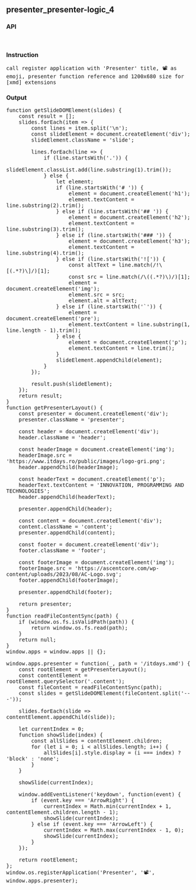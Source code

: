## presenter_presenter-logic_4
### API

<pre style='text-wrap: wrap'>

</pre>
### Instruction

<pre style='text-wrap: wrap'>
call register application with 'Presenter' title, 📽️ as emoji, presenter function reference and 1200x680 size for [xmd] extensions
</pre>
### Output

<pre style='text-wrap: wrap'>
function getSlideDOMElement(slides) {
    const result = [];
    slides.forEach(item => {
        const lines = item.split('\n');
        const slideElement = document.createElement('div');
        slideElement.className = 'slide';

        lines.forEach(line => {
            if (line.startsWith('.')) {
                slideElement.classList.add(line.substring(1).trim());
            } else {
                let element;
                if (line.startsWith('# ')) {
                    element = document.createElement('h1');
                    element.textContent = line.substring(2).trim();
                } else if (line.startsWith('## ')) {
                    element = document.createElement('h2');
                    element.textContent = line.substring(3).trim();
                } else if (line.startsWith('### ')) {
                    element = document.createElement('h3');
                    element.textContent = line.substring(4).trim();
                } else if (line.startsWith('![')) {
                    const altText = line.match(/!\[(.*?)\]/)[1];
                    const src = line.match(/\((.*?)\)/)[1];
                    element = document.createElement('img');
                    element.src = src;
                    element.alt = altText;
                } else if (line.startsWith('`')) {
                    element = document.createElement('pre');
                    element.textContent = line.substring(1, line.length - 1).trim();
                } else {
                    element = document.createElement('p');
                    element.textContent = line.trim();
                }
                slideElement.appendChild(element);
            }
        });

        result.push(slideElement);
    });
    return result;
}
function getPresenterLayout() {
    const presenter = document.createElement('div');
    presenter.className = 'presenter';

    const header = document.createElement('div');
    header.className = 'header';

    const headerImage = document.createElement('img');
    headerImage.src = 'https://www.itdays.ro/public/images/logo-gri.png';
    header.appendChild(headerImage);

    const headerText = document.createElement('p');
    headerText.textContent = 'INNOVATION, PROGRAMMING AND TECHNOLOGIES';
    header.appendChild(headerText);

    presenter.appendChild(header);

    const content = document.createElement('div');
    content.className = 'content';
    presenter.appendChild(content);

    const footer = document.createElement('div');
    footer.className = 'footer';

    const footerImage = document.createElement('img');
    footerImage.src = 'https://ascentcore.com/wp-content/uploads/2023/08/AC-Logo.svg';
    footer.appendChild(footerImage);

    presenter.appendChild(footer);

    return presenter;
}
function readFileContentSync(path) {
    if (window.os.fs.isValidPath(path)) {
        return window.os.fs.read(path);
    }
    return null;
}
window.apps = window.apps || {};

window.apps.presenter = function(_, path = '/itdays.xmd') {
    const rootElement = getPresenterLayout();
    const contentElement = rootElement.querySelector('.content');
    const fileContent = readFileContentSync(path);
    const slides = getSlideDOMElement(fileContent.split('---'));
    
    slides.forEach(slide => contentElement.appendChild(slide));
    
    let currentIndex = 0;
    function showSlide(index) {
        const allSlides = contentElement.children;
        for (let i = 0; i < allSlides.length; i++) {
            allSlides[i].style.display = (i === index) ? 'block' : 'none';
        }
    }
    
    showSlide(currentIndex);
    
    window.addEventListener('keydown', function(event) {
        if (event.key === 'ArrowRight') {
            currentIndex = Math.min(currentIndex + 1, contentElement.children.length - 1);
            showSlide(currentIndex);
        } else if (event.key === 'ArrowLeft') {
            currentIndex = Math.max(currentIndex - 1, 0);
            showSlide(currentIndex);
        }
    });
    
    return rootElement;
};
window.os.registerApplication('Presenter', '📽️', window.apps.presenter);

</pre>
